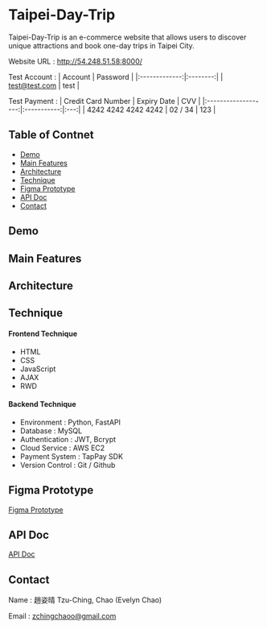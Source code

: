 # Taipei-Day-Trip

Taipei-Day-Trip is an e-commerce website that allows users to discover unique attractions and book one-day trips in Taipei City.

Website URL : http://54.248.51.58:8000/

Test Account :
| Account | Password |
|:-------------:|:--------:|
| test@test.com | test |

Test Payment :
| Credit Card Number | Expiry Date | CVV |
|:-------------------:|:-----------:|:---:|
| 4242 4242 4242 4242 | 02 / 34 | 123 |

## Table of Contnet

- [Demo](#demo)
- [Main Features](#main-features)
- [Architecture](#architecture)
- [Technique](#technique)
- [Figma Prototype](#figma-prototype)
- [API Doc](#api-doc)
- [Contact](#contact)

## Demo

## Main Features

## Architecture

## Technique
#### Frontend Technique
- HTML
- CSS
- JavaScript
- AJAX
- RWD

#### Backend Technique
- Environment : Python, FastAPI
- Database : MySQL
- Authentication : JWT, Bcrypt
- Cloud Service : AWS EC2
- Payment System : TapPay SDK
- Version Control : Git / Github

## Figma Prototype

[Figma Prototype](https://www.figma.com/design/7R1pj3NopVOMvGCqBoUkBe/Taipei-Day-Trip-%E5%8F%B0%E5%8C%97%E4%B8%80%E6%97%A5%E9%81%8A-for-WeHelp-%235?node-id=2-139&t=u41ywMylAmqogA8o-1)

## API Doc

[API Doc](https://app.swaggerhub.com/apis-docs/padax/taipei-a-day/1.1.0)

## Contact

Name : 趙姿晴 Tzu-Ching, Chao (Evelyn Chao)

Email : zchingchaoo@gmail.com
